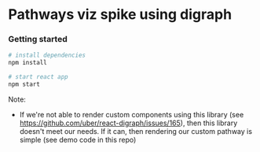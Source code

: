 # Pathways viz spike using digraph

### Getting started

```sh
# install dependencies
npm install

# start react app
npm start
```

Note:
- If we're not able to render custom components using this library (see https://github.com/uber/react-digraph/issues/165), then this library doesn't meet our needs. If it can, then rendering our custom pathway is simple (see demo code in this repo)
